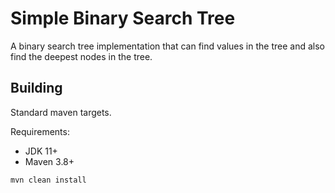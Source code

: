 # Simple Binary Search Tree

A binary search tree implementation that can 
find values in the tree and also find the deepest 
nodes in the tree.

## Building
Standard maven targets.

Requirements:

- JDK 11+
- Maven 3.8+

```
mvn clean install
```